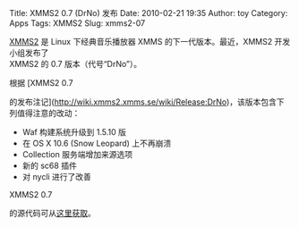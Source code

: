 Title: XMMS2 0.7 (DrNo) 发布
Date: 2010-02-21 19:35
Author: toy
Category: Apps
Tags: XMMS2
Slug: xmms2-07

[XMMS2](http://wiki.xmms2.xmms.se) 是 Linux 下经典音乐播放器 XMMS
的下一代版本。最近，XMMS2 开发小组发布了  
XMMS2 的 0.7 版本（代号“DrNo”）。

根据 [XMMS2 0.7  

的发布注记](http://wiki.xmms2.xmms.se/wiki/Release:DrNo)，该版本包含下列值得注意的改动：

+ Waf 构建系统升级到 1.5.10 版  
+ 在 OS X 10.6 (Snow Leopard) 上不再崩溃  
+ Collection 服务端增加来源选项  
+ 新的 sc68 插件  
+ 对 nycli 进行了改善

XMMS2 0.7  

的源代码可从[这里获取](http://wiki.xmms2.xmms.se/wiki/Download\_XMMS2)。
